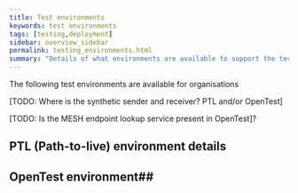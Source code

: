 ```yaml
---
title: Test environments
keywords: test environments
tags: [testing,deployment]
sidebar: overview_sidebar
permalink: testing_environments.html
summary: "Details of what environments are available to support the technical accreditation and solution assurance process"
---
```


The following test environments are available for organisations 

[TODO:  Where is the synthetic sender and receiver? PTL and/or OpenTest]
 
[TODO: Is the MESH endpoint lookup service present in OpenTest]?

## PTL (Path-to-live) environment details ##


## OpenTest environment##